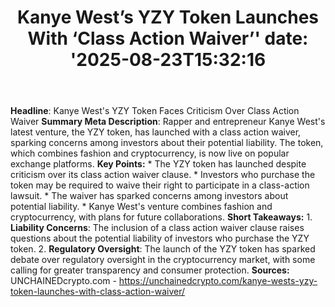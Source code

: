 ﻿---
title: "Kanye West’s YZY Token Launches With ‘Class Action Waiver’'
date: '2025-08-23T15:32:16"
category: "Markets"
summary: ""
slug: "kanye wests yzy token launches with class action waiver"
source_urls:
  - "https://unchainedcrypto.com/kanye-wests-yzy-token-launches-with-class-action-waiver/"
seo:
  title: "Kanye West’s YZY Token Launches With ‘Class Action Waiver’ | Hash n Hedge'
  description: '"
  keywords: ["news", "markets", "brief"]
---
**Headline**: Kanye West's YZY Token Faces Criticism Over Class Action Waiver  **Summary Meta Description**: Rapper and entrepreneur Kanye West's latest venture, the YZY token, has launched with a class action waiver, sparking concerns among investors about their potential liability. The token, which combines fashion and cryptocurrency, is now live on popular exchange platforms.  **Key Points:**  * The YZY token has launched despite criticism over its class action waiver clause. * Investors who purchase the token may be required to waive their right to participate in a class-action lawsuit. * The waiver has sparked concerns among investors about potential liability. * Kanye West's venture combines fashion and cryptocurrency, with plans for future collaborations.  **Short Takeaways:**  1. **Liability Concerns**: The inclusion of a class action waiver clause raises questions about the potential liability of investors who purchase the YZY token. 2. **Regulatory Oversight**: The launch of the YZY token has sparked debate over regulatory oversight in the cryptocurrency market, with some calling for greater transparency and consumer protection.  **Sources:** UNCHAINEDcrypto.com - https://unchainedcrypto.com/kanye-wests-yzy-token-launches-with-class-action-waiver/ 
